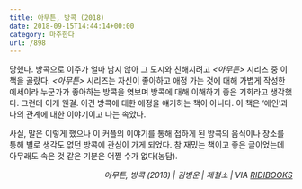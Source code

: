 ```yaml
---
title: 아무튼, 방콕 (2018)
date: 2018-09-15T14:44:14+00:00
category: 마주한다
url: /898
---
```


당했다. 방콕으로 이주가 얼마 남지 않아 그 도시와 친해지려고 _<아무튼>_ 시리즈 중 이 책을 골랐다. _<아무튼>_ 시리즈는 자신이 좋아하고 애정 가는 것에 대해 가볍게 작성한 에세이라 누군가가 좋아하는 방콕을 엿보며 방콕에 대해 이해하기 좋은 기회라고 생각했다. 그런데 이게 웬걸. 이건 방콕에 대한 애정을 얘기하는 책이 아니다. 이 책은 &#8216;애인&#8217;과 나의 관계에 대한 이야기이고 나는 속았다.&nbsp;

사실, 말은 이렇게 했으나 이 커플의 이야기를 통해 접하게 된 방콕의 음식이나 장소를 통해 별로 생각도 없던 방콕에 관심이 가게 되었다. 참 재밌는 책이고 좋은 글이었는데 아무래도 속은 것 같은 기분은 어쩔 수가 없다(농담).

<p style="text-align:right">
  <em>아무튼, 방콕 (2018) | 김병운</em><em>&nbsp;| 제철소 | VIA <a href="http://ridibooks.com" target="_blank" rel="noreferrer noopener">RIDIBOOKS</a></em>
</p>